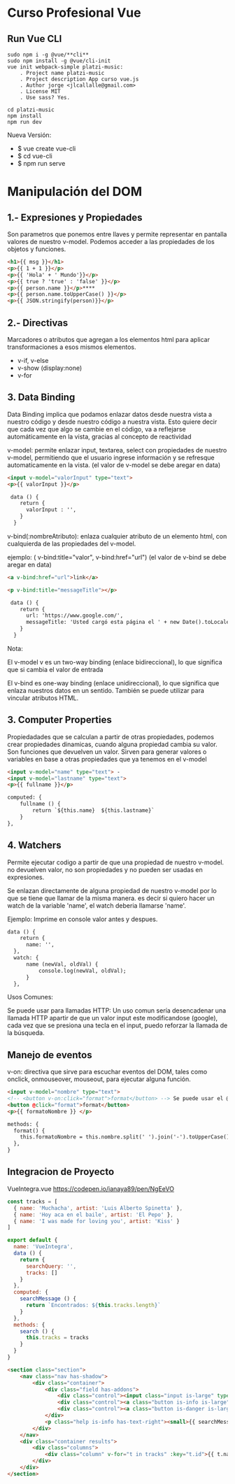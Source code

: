 # Curso Profesional Vue

## Run Vue CLI
    sudo npm i -g @vue/**cli**
    sudo npm install -g @vue/cli-init
    vue init webpack-simple platzi-music:
        . Project name platzi-music
        . Project description App curso vue.js
        . Author jorge <jlcallalle@gmail.com>
        . License MIT
        . Use sass? Yes.

    cd platzi-music
    npm install
    npm run dev

Nueva Versión:
- $ vue create vue-cli
- $ cd vue-cli
- $ npm run serve


# Manipulación del DOM
## 1.- Expresiones y Propiedades
 Son parametros que ponemos entre llaves y permite representar en pantalla valores de nuestro v-model. 
 Podemos acceder a las propiedades de los objetos y funciones. 

``` html
<h1>{{ msg }}</h1>
<p>{{ 1 + 1 }}</p>
<p>{{ 'Hola' + ' Mundo'}}</p>
<p>{{ true ? 'true' : 'false' }}</p>
<p>{{ person.name }}</p>****
<p>{{ person.name.toUpperCase() }}</p>
<p>{{ JSON.stringify(person)}}</p> 

```
## 2.- Directivas
Marcadores o atributos que agregan a los elementos html para aplicar transformaciones a esos mismos elementos. 
- v-if, v-else
- v-show (display:none)
- v-for

## 3. Data Binding
Data Binding implica que podamos enlazar datos desde nuestra vista a nuestro código y desde nuestro código a nuestra vista.
Esto quiere decir que cada vez que algo se cambie en el código, va a reflejarse automáticamente en la vista, gracias al concepto de reactividad


v-model: permite enlazar input, textarea, select con propiedades de nuestro v-model, permitiendo que el usuario ingrese información y se refresque automaticamente en la vista. (el valor de v-model se debe aregar en data)

``` html
<input v-model="valorInput" type="text">
<p>{{ valorInput }}</p>

 data () {
    return {
      valorInput : '',
    }
  }
```
v-bind(:nombreAtributo): enlaza cualquier atributo de un elemento html, con cualquierda de las propiedades del v-model.

ejemplo: ( v-bind:title="valor", v-bind:href="url")
(el valor de v-bind se debe aregar en data)


``` html
<a v-bind:href="url">link</a>

<p v-bind:title="messageTitle"></p>

 data () {
    return {
      url: 'https://www.google.com/',
      messageTitle: 'Usted cargó esta página el ' + new Date().toLocaleString(),
    }
  }
 ```


 Nota:

El v-model v es un two-way binding (enlace bidireccional), lo que significa que si cambia el valor de entrada

El v-bind es one-way binding (enlace unidireccional), lo que significa que enlaza nuestros datos en un sentido.
También se puede utilizar para vincular atributos HTML.


## 3. Computer Properties
Propiedadades que se calculan a partir de otras propiedades, 
podemos crear propiedades dinamicas, cuando alguna propiedad cambia su valor.
Son funciones que devuelven un valor.
Sirven para generar valores o variables en base a otras propiedades que ya tenemos en el v-model

``` html
<input v-model="name" type="text"> - 
<input v-model="lastname" type="text">
<p>{{ fullname }}</p>

computed: {
    fullname () {
        return `${this.name}  ${this.lastname}`
    }
},
 ```

## 4. Watchers

 Permite ejecutar codigo a partir de que una propiedad de nuestro v-model.
 no devuelven valor, no son propiedades y no pueden ser usadas en expresiones.

 Se enlazan directamente de alguna propiedad de nuestro v-model por lo que se tiene que llamar de la misma manera. es decir si quiero hacer un watch de la variable 'name', el watch deberia llamarse 'name'.

 Ejemplo: Imprime en console valor antes y despues.


``` html
data () {
    return {
      name: '',
  },
  watch: {
      name (newVal, oldVal) {
          console.log(newVal, oldVal);
      }
  },
 ```
 Usos Comunes:

 Se puede usar para llamadas HTTP:
Un uso comun sería desencadenar una llamada HTTP apartir de que un valor input este modificandose (google), cada vez que se presiona una tecla en el input, puedo reforzar la llamada de la búsqueda.

## Manejo de eventos
v-on: directiva que sirve para escuchar eventos del DOM, tales como onclick, onmouseover, mouseout, para ejecutar alguna función.

``` html
<input v-model="nombre" type="text">
<!-- <button v-on:click="format">format</button> --> Se puede usar el @ como shorthand 
<button @click="format">format</button>
<p>{{ formatoNombre }} </p>

methods: {
  format() {
    this.formatoNombre = this.nombre.split(' ').join('-').toUpperCase()
  },
}
 ```

 ## Integracion de Proyecto
 VueIntegra.vue
https://codepen.io/ianaya89/pen/NgEeVO

``` js
const tracks = [
  { name: 'Muchacha', artist: 'Luis Alberto Spinetta' },
  { name: 'Hoy aca en el baile', artist: 'El Pepo' },
  { name: 'I was made for loving you', artist: 'Kiss' }
]

export default {
  name: 'VueIntegra',
  data () {
    return {
      searchQuery: '',
      tracks: []
    }
  },
  computed: {
    searchMessage () {
      return `Encontrados: ${this.tracks.length}`
    }
  },
  methods: {
    search () {
      this.tracks = tracks
    }
  }
}
 ```

``` html
<section class="section">
    <nav class="nav has-shadow">
        <div class="container">
            <div class="field has-addons">
                <div class="control"><input class="input is-large" type="text" placeholder="¿Qué canción estás buscando?" v-model="searchQuery" /></div>
                <div class="control"><a class="button is-info is-large" v-on:click="search">Buscar</a></div>
                <div class="control"><a class="button is-danger is-large">&times;</a></div>
            </div>
            <p class="help is-info has-text-right"><small>{{ searchMessage }}</small></p>
        </div>
    </nav>
    <div class="container results">
        <div class="columns">
            <div class="column" v-for="t in tracks" :key="t.id">{{ t.name }} - {{ t.artist }}</div>
        </div>
    </div>
</section>
 ```
